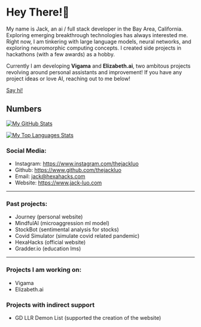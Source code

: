 # Hey There!👋

My name is Jack, an ai / full stack developer in the Bay Area, California. Exploring emerging breakthrough technologies has always interested me. Right now, I am tinkering with large language models, neural networks, and exploring neuromorphic computing concepts. I created side projects in hackathons (with a few awards) as a hobby.

Currently I am developing **Vigama** and **Elizabeth.ai**, two ambitous projects revolving around personal assistants and improvement!
If you have any project ideas or love AI, reaching out to me below!

[Say hi!](https://calendly.com/jackluo)

## Numbers
[![My GitHub Stats](https://github-readme-stats.vercel.app/api?username=thejackluo&count_private=true&show_icons=true&include_all_commits=true&bg_color=2a2a2a&titleColor=fff&text_color=fff&icon_color=f5dcc4&theme=dark)](https://github.com/thejackluo/thejackluo)

[![My Top Languages Stats](https://github-readme-stats.vercel.app/api/top-langs/?username=thejackluo&show_icons=true&bg_color=2a2a2a&titleColor=fff&text_color=fff&exclude_repo=polythm,polythm-script,habitica&icon_color=f5dcc4&theme=dark&hide=scss,css&count_private=true&langs_count=4&layout=default)](https://github.com/thejackluo/thejackluo)


### Social Media:
- Instagram: https://www.instagram.com/thejackluo
- Github: https://www.github.com/thejackluo
- Email: jack@hexahacks.com
- Website: https://www.jack-luo.com

---

### Past projects:
- Journey (personal website)
- MindfulAI (microaggression ml model)
- StockBot (sentimental analysis for stocks)
- Covid Simulator (simulate covid related pandemic)
- HexaHacks (official website)
- Gradder.io (education lms)

---
### Projects I am working on:
- Vigama
- Elizabeth.ai

### Projects with indirect support
- GD LLR Demon List (supported the creation of the website)

